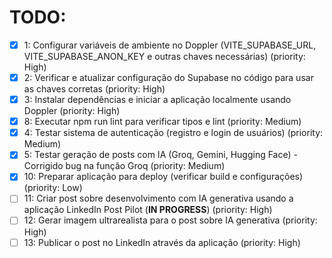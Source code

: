 # TODO:

- [x] 1: Configurar variáveis de ambiente no Doppler (VITE_SUPABASE_URL, VITE_SUPABASE_ANON_KEY e outras chaves necessárias) (priority: High)
- [x] 2: Verificar e atualizar configuração do Supabase no código para usar as chaves corretas (priority: High)
- [x] 3: Instalar dependências e iniciar a aplicação localmente usando Doppler (priority: High)
- [x] 8: Executar npm run lint para verificar tipos e lint (priority: Medium)
- [x] 4: Testar sistema de autenticação (registro e login de usuários) (priority: Medium)
- [x] 5: Testar geração de posts com IA (Groq, Gemini, Hugging Face) - Corrigido bug na função Groq (priority: Medium)
- [x] 10: Preparar aplicação para deploy (verificar build e configurações) (priority: Low)
- [ ] 11: Criar post sobre desenvolvimento com IA generativa usando a aplicação LinkedIn Post Pilot (**IN PROGRESS**) (priority: High)
- [ ] 12: Gerar imagem ultrarealista para o post sobre IA generativa (priority: High)
- [ ] 13: Publicar o post no LinkedIn através da aplicação (priority: High)

